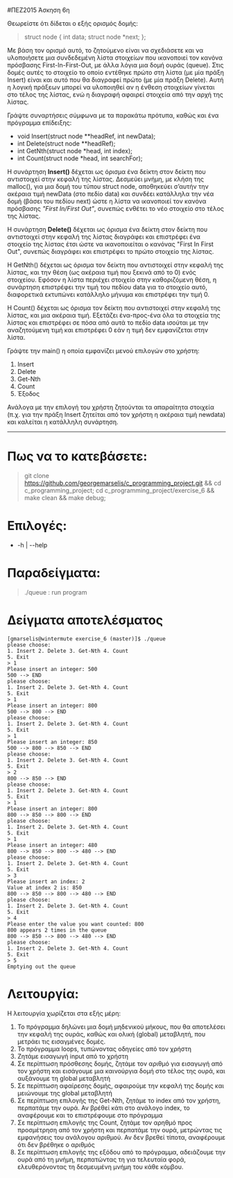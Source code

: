#ΠΕΖ2015 Άσκηση 6η

Θεωρείστε ότι δίδεται ο εξής ορισμός δομής: 

> struct node {
>	int data;
>	struct node *next; 
>};

Με βάση τον ορισμό αυτό, το ζητούμενο είναι να σχεδιάσετε και να υλοποιήσετε
μια συνδεδεμένη λίστα στοιχείων που ικανοποιεί τον κανόνα πρόσβασης
First-In-First-Out, με άλλα λόγια μια δομή ουράς (queue). Στις δομές αυτές
το στοιχείο το οποίο εντέθηκε πρώτο στη λίστα (με μία πράξη Insert) είναι και
αυτό που θα διαγραφεί πρώτο (με μία πράξη Delete). Αυτή η λογική πράξεων μπορεί
να υλοποιηθεί αν η ένθεση στοιχείων γίνεται στο τέλος της λίστας, ενώ η διαγραφή
αφαιρεί στοιχεία από την αρχή της λίστας.

Γράψτε συναρτήσεις σύμφωνα με τα παρακάτω πρότυπα, καθώς και ένα πρόγραμμα
επίδειξης:

* void Insert(struct node **headRef, int newData);
* int Delete(struct node **headRef);
* int GetNth(struct node *head, int index);
* int Count(struct node *head, int searchFor);

Η συνάρτηση **Insert()** δέχεται ως όρισμα ένα δείκτη στον δείκτη που αντιστοιχεί
στην κεφαλή της λίστας. Δεσμεύει μνήμη, με κλήση της malloc(), για μια δομή του
τύπου struct node, αποθηκεύει σ’αυτήν την ακέραια τιμή newData (στο πεδίο data)
και συνδέει κατάλληλα την νέα δομή (βάσει του πεδίου next) ώστε η λίστα να
ικανοποιεί τον κανόνα πρόσβασης *"First In/First Out"*, συνεπώς ενθέτει το νέο
στοιχείο στο τέλος της λίστας.

Η συνάρτηση **Delete()** δέχεται ως όρισμα ένα δείκτη στον δείκτη που αντιστοιχεί
στην κεφαλή της λίστας διαγράφει και επιστρέφει ένα στοιχείο της λίστας έτσι
ώστε να ικανοποιείται ο κανόνας "First In First Out", συνεπώς διαγράφει και
επιστρέφει το πρώτο στοιχείο της λίστας.

Η GetNth() δέχεται ως όρισμα τον δείκτη που αντιστοιχεί στην κεφαλή της
λίστας, και την θέση (ως ακέραια τιμή που ξεκινά από το 0) ενός στοιχείου.
Εφόσον η λίστα περιέχει στοιχείο στην καθοριζόμενη θέση, η συνάρτηση επιστρέφει
την τιμή του πεδίου data για το στοιχείο αυτό, διαφορετικά εκτυπώνει κατάλληλο
μήνυμα και επιστρέφει την τιμή 0.

Η Count() δέχεται ως όρισμα τον δείκτη που αντιστοιχεί στην κεφαλή της λίστας,
και μια ακέραια τιμή. Εξετάζει ένα-προς-ένα όλα τα στοιχεία της λίστας και
επιστρέφει σε πόσα από αυτά το πεδίο data ισούται με την αναζητούμενη τιμή 
και επιστρέφει 0 εάν η τιμή δεν εμφανίζεται στην λίστα.

Γράψτε την main() η οποία εμφανίζει μενού επιλογών στο χρήστη:

1. Insert 
2. Delete
2. Get-Nth
3. Count
4. Έξοδος

Ανάλογα με την επιλογή του χρήστη ζητούνται τα απαραίτητα στοιχεία (π.χ. για
την πράξη Insert ζητείται από τον χρήστη η ακέραια τιμή newdata) και καλείται η κατάλληλη συνάρτηση.


----

# Πως να το κατεβάσετε:

> git clone https://github.com/georgemarselis/c_programming_project.git && cd c_programming_project; cd c_programming_project/exercise_6 && make clean && make debug;

# Επιλογές:
* -h | --help

# Παραδείγματα:

> ./queue              : run program

# Δείγματα αποτελέσματος

    [gmarselis@wintermute exercise_6 (master)]$ ./queue
    please choose:
    1. Insert 2. Delete 3. Get-Nth 4. Count
    5. Exit
    > 1
    Please insert an integer: 500
    500 --> END
    please choose:
    1. Insert 2. Delete 3. Get-Nth 4. Count
    5. Exit
    > 1
    Please insert an integer: 800
    500 --> 800 --> END
    please choose:
    1. Insert 2. Delete 3. Get-Nth 4. Count
    5. Exit
    > 1
    Please insert an integer: 850
    500 --> 800 --> 850 --> END
    please choose:
    1. Insert 2. Delete 3. Get-Nth 4. Count
    5. Exit
    > 2
    800 --> 850 --> END
    please choose:
    1. Insert 2. Delete 3. Get-Nth 4. Count
    5. Exit
    > 1
    Please insert an integer: 800
    800 --> 850 --> 800 --> END
    please choose:
    1. Insert 2. Delete 3. Get-Nth 4. Count
    5. Exit
    > 1
    Please insert an integer: 480
    800 --> 850 --> 800 --> 480 --> END
    please choose:
    1. Insert 2. Delete 3. Get-Nth 4. Count
    5. Exit
    > 3
    Please insert an index: 2
    Value at index 2 is: 850
    800 --> 850 --> 800 --> 480 --> END
    please choose:
    1. Insert 2. Delete 3. Get-Nth 4. Count
    5. Exit
    > 4
    Please enter the value you want counted: 800
    800 appears 2 times in the queue
    800 --> 850 --> 800 --> 480 --> END
    please choose:
    1. Insert 2. Delete 3. Get-Nth 4. Count
    5. Exit
    > 5
    Emptying out the queue

# Λειτουργία:

Η λειτουργία χωρίζεται στα εξής μέρη:

1. Το πρόγραμμα δηλώνει μια δομή μηδενικού μήκους, που θα αποτελέσει την κεφαλή της ουράς, καθώς και ολική (global) μεταβλητή, που μετράει τις εισαγμένες δομές. 
2. Το πρόγραμμα loops, τυπώνοντας οδηγείες από τον χρήστη
3. Ζητάμε εισαγωγή input από το χρήστη
4. Σε περίπτωση πρόσθεσης δομής, ζητάμε τον αριθμό για εισαγωγή από τον χρήστη και εισάγουμε μια καινούργια δομή στο τέλος της ουρά, και αυξάνουμε τη global μεταβλητή
5. Σε περίπτωση αφαίρεσης δομής, αφαιρούμε την κεφαλή της δομής και μειώνουμε της global μεταβλητή
6. Σε περίπτωση επιλογής της Get-Nth, ζητάμε το index από τον χρήστη, περπατάμε την ουρά. Αν βρέθεί κάτι στο ανάλογο index, το αναφέρουμε και το επιστρέφουμε στο πρόγραμμα
7. Σε περίπτωση επιλογής της Count, ζητάμε τον αρηθμό προς προσμέτρηση από τον χρήστη και περπατάμε την ουρά, μετρώντας τις εμφανήσεις του ανάλογου αριθμού. Αν δεν βρεθεί τίποτα, αναφέρουμε ότι δεν βρέθηκε ο αριθμός
8. Σε περίπτωση επιλογής της εξόδου από το πρόγραμμα, αδειάζουμε την ουρά από τη μνήμη, περπατώντας τη για τελευταία φορά, ελευθερόνοντας τη δεσμευμένη μνήμη του κάθε κόμβου.


